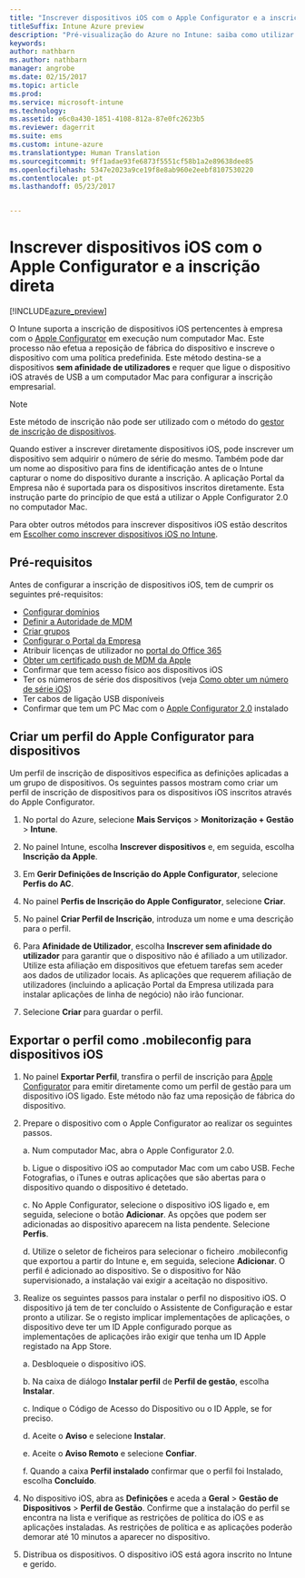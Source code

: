 ```yaml
---
title: "Inscrever dispositivos iOS com o Apple Configurator e a inscrição direta"
titleSuffix: Intune Azure preview
description: "Pré-visualização do Azure no Intune: saiba como utilizar o Apple Configurator para inscrever dispositivos iOS pertencentes à empresa com a inscrição direta."
keywords: 
author: nathbarn
ms.author: nathbarn
manager: angrobe
ms.date: 02/15/2017
ms.topic: article
ms.prod: 
ms.service: microsoft-intune
ms.technology: 
ms.assetid: e6c0a430-1851-4108-812a-87e0fc2623b5
ms.reviewer: dagerrit
ms.suite: ems
ms.custom: intune-azure
ms.translationtype: Human Translation
ms.sourcegitcommit: 9ff1adae93fe6873f5551cf58b1a2e89638dee85
ms.openlocfilehash: 5347e2023a9ce19f8e8ab960e2eebf8107530220
ms.contentlocale: pt-pt
ms.lasthandoff: 05/23/2017


---
```


# <a name="enroll-ios-devices-with-apple-configurator-and-direct-enrollment"></a>Inscrever dispositivos iOS com o Apple Configurator e a inscrição direta 

[!INCLUDE[azure_preview](./includes/azure_preview.md)]

O Intune suporta a inscrição de dispositivos iOS pertencentes à empresa com o [Apple Configurator](https://itunes.apple.com/us/app/apple-configurator-2/id1037126344?mt=12) em execução num computador Mac. Este processo não efetua a reposição de fábrica do dispositivo e inscreve o dispositivo com uma política predefinida. Este método destina-se a dispositivos **sem afinidade de utilizadores** e requer que ligue o dispositivo iOS através de USB a um computador Mac para configurar a inscrição empresarial.

>[!NOTE]
>Este método de inscrição não pode ser utilizado com o método do [gestor de inscrição de dispositivos](device-enrollment-manager-enroll.md).

Quando estiver a inscrever diretamente dispositivos iOS, pode inscrever um dispositivo sem adquirir o número de série do mesmo. Também pode dar um nome ao dispositivo para fins de identificação antes de o Intune capturar o nome do dispositivo durante a inscrição. A aplicação Portal da Empresa não é suportada para os dispositivos inscritos diretamente. Esta instrução parte do princípio de que está a utilizar o Apple Configurator 2.0 no computador Mac.

Para obter outros métodos para inscrever dispositivos iOS estão descritos em [Escolher como inscrever dispositivos iOS no Intune](enrollment-method-choose-ios.md).


## <a name="prerequisites"></a>Pré-requisitos

Antes de configurar a inscrição de dispositivos iOS, tem de cumprir os seguintes pré-requisitos:

- [Configurar domínios](https://docs.microsoft.com/intune-classic/get-started/start-with-a-paid-subscription-to-microsoft-intune-step-2)
- [Definir a Autoridade de MDM](mdm-authority-set.md)
- [Criar grupos](https://docs.microsoft.com/intune-classic/get-started/start-with-a-paid-subscription-to-microsoft-intune-step-5)
- [Configurar o Portal da Empresa](company-portal-app.md)
- Atribuir licenças de utilizador no [portal do Office 365](http://go.microsoft.com/fwlink/p/?LinkId=698854)
- [Obter um certificado push de MDM da Apple](apple-mdm-push-certificate-get.md)
- Confirmar que tem acesso físico aos dispositivos iOS
- Ter os números de série dos dispositivos (veja [Como obter um número de série iOS](https://support.apple.com//HT204308))
- Ter cabos de ligação USB disponíveis
- Confirmar que tem um PC Mac com o [Apple Configurator 2.0](https://itunes.apple.com/us/app/apple-configurator-2/id1037126344?mt=12) instalado

## <a name="create-an-apple-configurator-profile-for-devices"></a>Criar um perfil do Apple Configurator para dispositivos

Um perfil de inscrição de dispositivos especifica as definições aplicadas a um grupo de dispositivos. Os seguintes passos mostram como criar um perfil de inscrição de dispositivos para os dispositivos iOS inscritos através do Apple Configurator.

1. No portal do Azure, selecione **Mais Serviços** > **Monitorização + Gestão** > **Intune**.

2. No painel Intune, escolha **Inscrever dispositivos** e, em seguida, escolha **Inscrição da Apple**.

3. Em **Gerir Definições de Inscrição do Apple Configurator**, selecione **Perfis do AC**.

4. No painel **Perfis de Inscrição do Apple Configurator**, selecione **Criar**.

5. No painel **Criar Perfil de Inscrição**, introduza um nome e uma descrição para o perfil.

6. Para **Afinidade de Utilizador**, escolha **Inscrever sem afinidade do utilizador** para garantir que o dispositivo não é afiliado a um utilizador. Utilize esta afiliação em dispositivos que efetuem tarefas sem aceder aos dados de utilizador locais. As aplicações que requerem afiliação de utilizadores (incluindo a aplicação Portal da Empresa utilizada para instalar aplicações de linha de negócio) não irão funcionar.

7. Selecione **Criar** para guardar o perfil.

## <a name="export-the-profile-as-mobileconfig-to-ios-devices"></a>Exportar o perfil como .mobileconfig para dispositivos iOS

1. No painel **Exportar Perfil**, transfira o perfil de inscrição para [Apple Configurator](https://itunes.apple.com/us/app/apple-configurator-2/id1037126344?mt=12) para emitir diretamente como um perfil de gestão para um dispositivo iOS ligado. Este método não faz uma reposição de fábrica do dispositivo.

2. Prepare o dispositivo com o Apple Configurator ao realizar os seguintes passos.

   a. Num computador Mac, abra o Apple Configurator 2.0.

   b. Ligue o dispositivo iOS ao computador Mac com um cabo USB. Feche Fotografias, o iTunes e outras aplicações que são abertas para o dispositivo quando o dispositivo é detetado.

   c. No Apple Configurator, selecione o dispositivo iOS ligado e, em seguida, selecione o botão **Adicionar**. As opções que podem ser adicionadas ao dispositivo aparecem na lista pendente. Selecione **Perfis**.

   d. Utilize o seletor de ficheiros para selecionar o ficheiro .mobileconfig que exportou a partir do Intune e, em seguida, selecione **Adicionar**. O perfil é adicionado ao dispositivo. Se o dispositivo for Não supervisionado, a instalação vai exigir a aceitação no dispositivo.

3. Realize os seguintes passos para instalar o perfil no dispositivo iOS. O dispositivo já tem de ter concluído o Assistente de Configuração e estar pronto a utilizar. Se o registo implicar implementações de aplicações, o dispositivo deve ter um ID Apple configurado porque as implementações de aplicações irão exigir que tenha um ID Apple registado na App Store.

   a. Desbloqueie o dispositivo iOS.

   b. Na caixa de diálogo **Instalar perfil** de **Perfil de gestão**, escolha **Instalar**.

   c. Indique o Código de Acesso do Dispositivo ou o ID Apple, se for preciso.

   d. Aceite o **Aviso** e selecione **Instalar**.

   e. Aceite o **Aviso Remoto** e selecione **Confiar**.

   f. Quando a caixa **Perfil instalado** confirmar que o perfil foi Instalado, escolha **Concluído**.

4. No dispositivo iOS, abra as **Definições** e aceda a **Geral** > **Gestão de Dispositivos** > **Perfil de Gestão**. Confirme que a instalação do perfil se encontra na lista e verifique as restrições de política do iOS e as aplicações instaladas. As restrições de política e as aplicações poderão demorar até 10 minutos a aparecer no dispositivo.

5. Distribua os dispositivos. O dispositivo iOS está agora inscrito no Intune e gerido.

